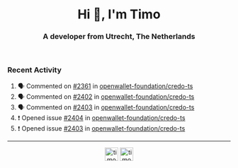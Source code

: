 <h1 align="center">Hi 👋, I'm Timo</h1>
<h3 align="center">A developer from Utrecht, The Netherlands</h3>
<br/>
<!-- https://github.com/rahuldkjain/github-profile-readme-generator --!>

<!--  <p align="left"><img src="https://github-readme-stats.vercel.app/api?username=timoglastra&show_icons=true&count_private=true&" alt="timoglastra" /></p> --!>

<!--
Github language stats
<p align="left"><img src="https://github-readme-stats.vercel.app/api/top-langs/?username=timoglastra&layout=compact" alt="timoglastra" /><p>
-->

<!-- Codestats language stats -->
<!-- <p align="left"><img src="https://codestats-readme.vercel.app/api/top-langs/?username=timoglastra&layout=compact&language_count=12" alt="timoglastra" /><p>    --!>
  
<h3>Recent Activity</h3>

<!--START_SECTION:activity-->
1. 🗣 Commented on [#2361](https://github.com/openwallet-foundation/credo-ts/pull/2361#issuecomment-3279943594) in [openwallet-foundation/credo-ts](https://github.com/openwallet-foundation/credo-ts)
2. 🗣 Commented on [#2402](https://github.com/openwallet-foundation/credo-ts/issues/2402#issuecomment-3258713084) in [openwallet-foundation/credo-ts](https://github.com/openwallet-foundation/credo-ts)
3. 🗣 Commented on [#2403](https://github.com/openwallet-foundation/credo-ts/issues/2403#issuecomment-3258676087) in [openwallet-foundation/credo-ts](https://github.com/openwallet-foundation/credo-ts)
4. ❗ Opened issue [#2404](https://github.com/openwallet-foundation/credo-ts/issues/2404) in [openwallet-foundation/credo-ts](https://github.com/openwallet-foundation/credo-ts)
5. ❗ Opened issue [#2403](https://github.com/openwallet-foundation/credo-ts/issues/2403) in [openwallet-foundation/credo-ts](https://github.com/openwallet-foundation/credo-ts)
<!--END_SECTION:activity-->

---

<p align="center">
<a href="https://twitter.com/timoglastra" target="blank"><img align="center" src="https://cdn.jsdelivr.net/npm/simple-icons@3.0.1/icons/twitter.svg" alt="timoglastra" height="30" width="30" /></a>
<a href="https://linkedin.com/in/timoglastra" target="blank"><img align="center" src="https://cdn.jsdelivr.net/npm/simple-icons@3.0.1/icons/linkedin.svg" alt="timoglastra" height="30" width="30" /></a>
</p>



